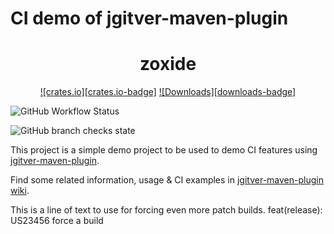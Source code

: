 # CI demo of jgitver-maven-plugin 



<div align="center">

# zoxide

[![crates.io][crates.io-badge]][releases]
[![Downloads][downloads-badge]][releases]
</div>

![GitHub Workflow Status](https://img.shields.io/github/workflow/status/aboveproperty/ci-cd-demo/Release?style=plastic)

![GitHub branch checks state](https://img.shields.io/github/checks-status/aboveproperty/ci-cd-demo/main?style=plastic)

This project is a simple demo project to be used to demo CI features using [jgitver-maven-plugin](https://github.com/jgitver/jgitver-maven-plugin).

Find some related information, usage & CI examples in [jgitver-maven-plugin wiki](https://github.com/jgitver/jgitver-maven-plugin/wiki).

This is a line of text to use for forcing even more patch builds.
feat(release): US23456 force a build

[Release-badge]: https://img.shields.io/github/workflow/status/aboveproperty/ci-cd-demo/Release?style=plastic
[crates.io]: https://crates.io/crates/zoxide
[releases]: https://github.com/orgs/aboveproperty/packages?repo_name=ci-cd-demo

